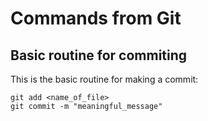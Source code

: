 # Commands from Git



## Basic routine for commiting

This is the basic routine for making a commit:

```
git add <name_of_file>
git commit -m "meaningful_message"
```


